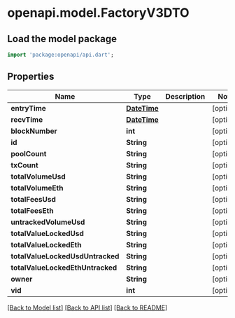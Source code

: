 # openapi.model.FactoryV3DTO

## Load the model package
```dart
import 'package:openapi/api.dart';
```

## Properties
Name | Type | Description | Notes
------------ | ------------- | ------------- | -------------
**entryTime** | [**DateTime**](DateTime.md) |  | [optional] 
**recvTime** | [**DateTime**](DateTime.md) |  | [optional] 
**blockNumber** | **int** |  | [optional] 
**id** | **String** |  | [optional] 
**poolCount** | **String** |  | [optional] 
**txCount** | **String** |  | [optional] 
**totalVolumeUsd** | **String** |  | [optional] 
**totalVolumeEth** | **String** |  | [optional] 
**totalFeesUsd** | **String** |  | [optional] 
**totalFeesEth** | **String** |  | [optional] 
**untrackedVolumeUsd** | **String** |  | [optional] 
**totalValueLockedUsd** | **String** |  | [optional] 
**totalValueLockedEth** | **String** |  | [optional] 
**totalValueLockedUsdUntracked** | **String** |  | [optional] 
**totalValueLockedEthUntracked** | **String** |  | [optional] 
**owner** | **String** |  | [optional] 
**vid** | **int** |  | [optional] 

[[Back to Model list]](../README.md#documentation-for-models) [[Back to API list]](../README.md#documentation-for-api-endpoints) [[Back to README]](../README.md)


